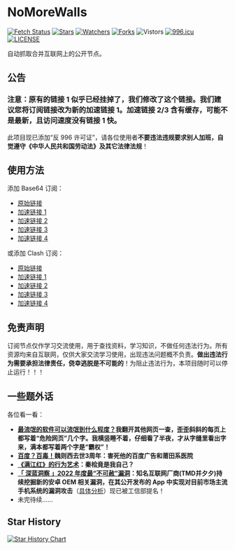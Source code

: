 # NoMoreWalls

[![Fetch Status](https://github.com/peasoft/NoMoreWalls/actions/workflows/fetch.yml/badge.svg)](https://github.com/peasoft/NoMoreWalls/actions/workflows/fetch.yml) [![Stars](https://img.shields.io/github/stars/peasoft/NoMoreWalls)](https://github.com/peasoft/NoMoreWalls/stargazers) [![Watchers](https://img.shields.io/github/watchers/peasoft/NoMoreWalls)](https://github.com/peasoft/NoMoreWalls/watchers) [![Forks](https://img.shields.io/github/forks/peasoft/NoMoreWalls)](https://github.com/peasoft/NoMoreWalls/forks) ![Vistors](https://visitor-badge.laobi.icu/badge?page_id=peasoft.NoMoreWalls) [![996.icu](https://img.shields.io/badge/link-996.icu-red.svg)](https://996.icu) [![LICENSE](https://img.shields.io/badge/license-Anti%20996-blue.svg)](https://github.com/peasoft/NoMoreWalls/blob/master/LICENSE.md)

自动抓取合并互联网上的公开节点。

## 公告

### 注意：原有的链接 1 似乎已经挂掉了，我们修改了这个链接。我们建议您将订阅链接改为新的加速链接 1。加速链接 2/3 含有缓存，可能不是最新，且访问速度没有链接 1 快。

此项目现已添加“反 996 许可证”，请各位使用者**不要违法违规要求别人加班，自觉遵守《中华人民共和国劳动法》及其它法律法规**！

## 使用方法

添加 Base64 订阅：
- [原始链接](https://raw.githubusercontent.com/peasoft/NoMoreWalls/master/list.txt)
- [加速链接 1](https://ghproxy.com/https://raw.githubusercontent.com/peasoft/NoMoreWalls/master/list.txt)
- [加速链接 2](https://fastly.jsdelivr.net/gh/peasoft/NoMoreWalls@master/list.txt)
- [加速链接 3](https://cdn.staticaly.com/gh/peasoft/NoMoreWalls/master/list.txt)
- [加速链接 4](https://raw.kgithub.com/peasoft/NoMoreWalls/master/list.txt)

或添加 Clash 订阅：
- [原始链接](https://raw.githubusercontent.com/peasoft/NoMoreWalls/master/list.yml)
- [加速链接 1](https://ghproxy.com/https://raw.githubusercontent.com/peasoft/NoMoreWalls/master/list.yml)
- [加速链接 2](https://fastly.jsdelivr.net/gh/peasoft/NoMoreWalls@master/list.yml)
- [加速链接 3](https://cdn.staticaly.com/gh/peasoft/NoMoreWalls/master/list.yml)
- [加速链接 4](https://raw.kgithub.com/peasoft/NoMoreWalls/master/list.yml)

## 免责声明

订阅节点仅作学习交流使用，用于查找资料，学习知识，不做任何违法行为。所有资源均来自互联网，仅供大家交流学习使用，出现违法问题概不负责。**做出违法行为需要承担法律责任，侥幸逃脱是不可能的**！为阻止违法行为，本项目随时可以停止运行！！！

## 一些题外话

各位看一看：

- **[最流氓的软件可以流氓到什么程度？](https://www.zhihu.com/question/29129310)我翻开其他网页一查，歪歪斜斜的每页上都写着“危险网页”几个字。我横竖睡不着，仔细看了半夜，才从字缝里看出字来，满本都写着两个字是“霸权”！**
- **[百度？百毒！](https://user.guancha.cn/main/content?id=100552)魏则西去世3周年：害死他的百度广告和莆田系医院**
- **[《满江红》的行为艺术](https://www.bilibili.com/video/BV11v4y1t7Gw/)：秦桧竟是我自己？**
- **[「 深蓝洞察 」2022 年度最“不可赦”漏洞](https://mp.weixin.qq.com/s/P_EYQxOEupqdU0BJMRqWsw)：知名互联网厂商(TMD并夕夕)持续挖掘新的安卓 OEM 相关漏洞，在其公开发布的 App 中实现对目前市场主流手机系统的漏洞攻击**（[具体分析](https://mp.weixin.qq.com/s/kiLvnJSDZpYRHI_XiUx9gg)）现已被工信部提名！
- 未完待续……

## Star History

<a href="https://star-history.com/#peasoft/NoMoreWalls">
  <picture>
    <source media="(prefers-color-scheme: dark)" srcset="https://api.star-history.com/svg?repos=peasoft/NoMoreWalls&theme=dark" />
    <source media="(prefers-color-scheme: light)" srcset="https://api.star-history.com/svg?repos=peasoft/NoMoreWalls" />
    <img alt="Star History Chart" src="https://api.star-history.com/svg?repos=peasoft/NoMoreWalls" />
  </picture>
</a>
